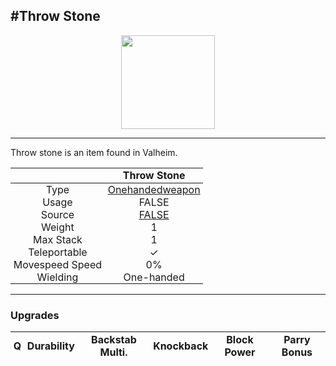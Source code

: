 <meta property="og:title" content="Throw Stone - MoreValheim" /><meta property="og:type" content="website" /><meta property="og:image" content="/assets/throw_stone.png" /><meta property="og:description" content="Throw Stone is an item found in Valheim." /><meta name="theme-color" content="#546D78"><meta name="twitter:card" content="summary_large_image">
#Throw Stone
-------------
<style>img {width:20px;}.tb {width:150px;display: block;margin-left: auto;margin-right: auto;}</style>

<style>.md-typeset table:not([class]) th:not([align]) {min-width:unset!important;}</style>
<style>td{padding:0em 0.3em!important;text-align:center!important;border-left:.05rem solid var(--md-default-fg-color--lightest)}</style>

<style>th{padding:0.1em 0.3em!important;text-align:center!important;font-weight:bold}</style>

<style>pre{text-align:right!important}</style>
<style>table tr td:first-child {border-left: 0;};</style>

<figure><img src="/assets/throw_stone.png" class="tb" /><figcaption><small></small></figcaption></figure>

-------------

Throw stone is an item found in Valheim.

|        | Throw Stone              |
| ----------- | ------------------------------------ |
| Type | [Onehandedweapon](../../types/onehandedweapon)
| Usage | FALSE<br>
| Source | [FALSE](../../items/false)
| Weight | 1 |
| Max Stack | 1 |
| Teleportable | ✓
| Movespeed Speed | 0%
| Wielding | One-handed


-------------

### Upgrades
| Q | Durability | Backstab Multi. | Knockback | Block Power | Parry Bonus
| - | - | - | - | - | - 

